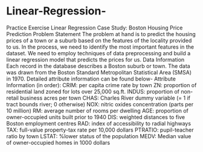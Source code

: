 # Linear-Regression-
Practice Exercise Linear Regression Case Study: Boston Housing Price Prediction Problem Statement The problem at hand is to predict the housing prices of a town or a suburb based on the features of the locality provided to us. In the process, we need to identify the most important features in the dataset. We need to employ techniques of data preprocessing and build a linear regression model that predicts the prices for us.  Data Information Each record in the database describes a Boston suburb or town. The data was drawn from the Boston Standard Metropolitan Statistical Area (SMSA) in 1970. Detailed attribute information can be found below-  Attribute Information (in order):  CRIM: per capita crime rate by town ZN: proportion of residential land zoned for lots over 25,000 sq.ft. INDUS: proportion of non-retail business acres per town CHAS: Charles River dummy variable (= 1 if tract bounds river; 0 otherwise) NOX: nitric oxides concentration (parts per 10 million) RM: average number of rooms per dwelling AGE: proportion of owner-occupied units built prior to 1940 DIS: weighted distances to five Boston employment centres RAD: index of accessibility to radial highways TAX: full-value property-tax rate per 10,000 dollars PTRATIO: pupil-teacher ratio by town LSTAT: %lower status of the population MEDV: Median value of owner-occupied homes in 1000 dollars
